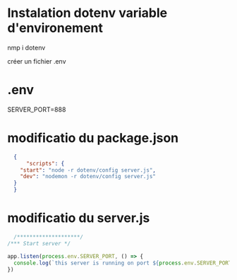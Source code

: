 # Instalation dotenv variable d'environement

nmp i dotenv

créer un fichier 
.env

# .env
SERVER_PORT=888

# modificatio du package.json

```json
  {
      "scripts": {
    "start": "node -r dotenv/config server.js",
    "dev": "nodemon -r dotenv/config server.js"
  }
  }
```

# modificatio du server.js

```js
  /********************/
/*** Start server */

app.listen(process.env.SERVER_PORT, () => {
  console.log(`this server is running on port ${process.env.SERVER_PORT}. Have fun`);
})
```
